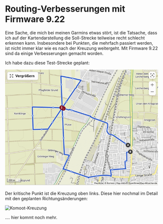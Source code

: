 Routing-Verbesserungen mit Firmware 9.22
========================================

Eine Sache, die mich bei meinen Garmins etwas stört, ist die Tatsache, dass
ich auf der Kartendarstellung die Soll-Strecke teilweise recht schlecht
erkennen kann. Insbesondere bei Punkten, die mehrfach passiert werden,
ist nicht immer klar wie es nach der Kreuzung weitergeht. Mit Firmware 9.22
sind da einige Verbesserungen gemacht worden.

Ich habe dazu diese Test-Strecke geplant:

![Komoot-Teststrecke](images/route-komoot-fs8.png)

Der kritische Punkt ist die Kreuzung oben links. Diese hier nochmal im
Detail mit den geplanten Richtungsänderungen:

![Komoot-Kreuzung](images/crossong-komoot-fs8.png)

.... hier kommt noch mehr.